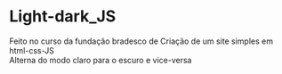 # Light-dark_JS
Feito no curso da fundação bradesco de Criação de um site simples em html-css-JS <br/>
Alterna do modo claro para o escuro e vice-versa
